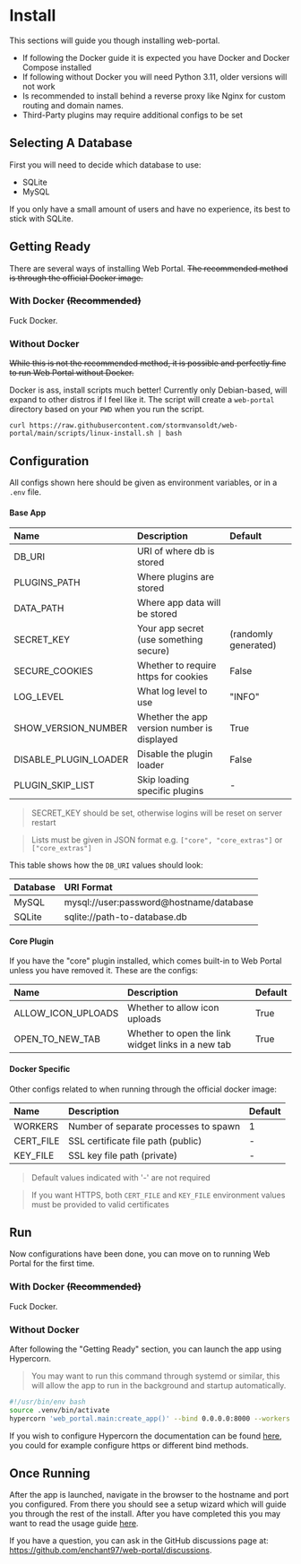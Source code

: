 # Install
This sections will guide you though installing web-portal.

- If following the Docker guide it is expected you have Docker and Docker Compose installed
- If following without Docker you will need Python 3.11, older versions will not work
- Is recommended to install behind a reverse proxy like Nginx for custom routing and domain names.
- Third-Party plugins may require additional configs to be set

## Selecting A Database
First you will need to decide which database to use:

- SQLite
- MySQL

If you only have a small amount of users and have no experience, its best to stick with SQLite.


## Getting Ready
There are several ways of installing Web Portal. ~~The recommended method is through the official Docker image.~~

### With Docker ~~(Recommended)~~
Fuck Docker.

### Without Docker
~~While this is not the recommended method, it is possible and perfectly fine to run Web Portal without Docker.~~

Docker is ass, install scripts much better! Currently only Debian-based, will expand to other distros if I feel like it.
The script will create a `web-portal` directory based on your `PWD` when you run the script.

`curl https://raw.githubusercontent.com/stormvansoldt/web-portal/main/scripts/linux-install.sh | bash`

## Configuration
All configs shown here should be given as environment variables, or in a `.env` file.

#### Base App

| Name                  | Description                                 | Default              |
| :-------------------- | :------------------------------------------ | :------------------- |
| DB_URI                | URI of where db is stored                   |                      |
| PLUGINS_PATH          | Where plugins are stored                    |                      |
| DATA_PATH             | Where app data will be stored               |                      |
| SECRET_KEY            | Your app secret (use something secure)      | (randomly generated) |
| SECURE_COOKIES        | Whether to require https for cookies        | False                |
| LOG_LEVEL             | What log level to use                       | "INFO"               |
| SHOW_VERSION_NUMBER   | Whether the app version number is displayed | True                 |
| DISABLE_PLUGIN_LOADER | Disable the plugin loader                   | False                |
| PLUGIN_SKIP_LIST      | Skip loading specific plugins               | -                    |

> SECRET_KEY should be set, otherwise logins will be reset on server restart

> Lists must be given in JSON format e.g. `["core", "core_extras"]` or `["core_extras"]`

This table shows how the `DB_URI` values should look:

| Database | URI Format                              |
| :------- | :-------------------------------------- |
| MySQL    | mysql://user:password@hostname/database |
| SQLite   | sqlite://path-to-database.db            |

#### Core Plugin
If you have the "core" plugin installed, which comes built-in to Web Portal unless you have removed it. These are the configs:

| Name               | Description                                        | Default |
| :----------------- | :------------------------------------------------- | :------ |
| ALLOW_ICON_UPLOADS | Whether to allow icon uploads                      | True    |
| OPEN_TO_NEW_TAB    | Whether to open the link widget links in a new tab | True    |

#### Docker Specific

Other configs related to when running through the official docker image:

| Name      | Description                           | Default |
| :-------- | :------------------------------------ | :------ |
| WORKERS   | Number of separate processes to spawn | 1       |
| CERT_FILE | SSL certificate file path (public)    | -       |
| KEY_FILE  | SSL key file path (private)           | -       |

> Default values indicated with '-' are not required

> If you want HTTPS, both `CERT_FILE` and `KEY_FILE` environment values must be provided to valid certificates


## Run
Now configurations have been done, you can move on to running Web Portal for the first time.

### With Docker ~~(Recommended)~~
Fuck Docker.

### Without Docker
After following the "Getting Ready" section, you can launch the app using Hypercorn.

> You may want to run this command through systemd or similar, this will allow the app to run in the background and startup automatically.

```bash
#!/usr/bin/env bash
source .venv/bin/activate
hypercorn 'web_portal.main:create_app()' --bind 0.0.0.0:8000 --workers 1
```

If you wish to configure Hypercorn the documentation can be found [here](https://pgjones.gitlab.io/hypercorn/), you could for example configure https or different bind methods.


## Once Running
After the app is launched, navigate in the browser to the hostname and port you configured. From there you should see a setup wizard which will guide you through the rest of the install. After you have completed this you may want to read the usage guide [here](usage.md).

If you have a question, you can ask in the GitHub discussions page at: <https://github.com/enchant97/web-portal/discussions>.
